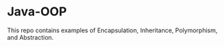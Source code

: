 # Java-OOP
This repo contains examples of Encapsulation, Inheritance, Polymorphism, and Abstraction.
